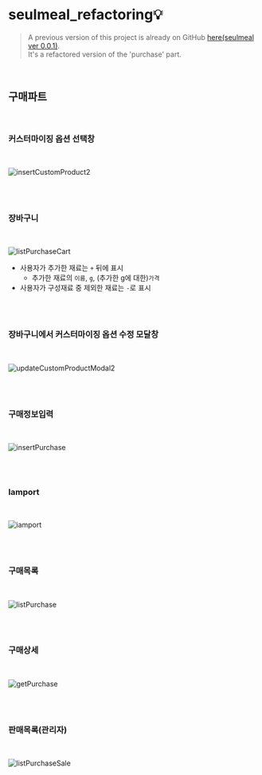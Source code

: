# seulmeal_refactoring💡

>A previous version of this project is already on GitHub [here(seulmeal ver 0.0.1)](https://github.com/ttaehee/seulmeal).   
It's a refactored version of the 'purchase' part.

<br>

## 구매파트  

<br>  

### 커스터마이징 옵션 선택창  

<br/>

![insertCustomProduct2](https://user-images.githubusercontent.com/103614357/184923135-9f552ef1-cd7b-4755-af51-0a6851637601.png)  

<br/><br/>
 
### 장바구니 

<br/>

![listPurchaseCart](https://user-images.githubusercontent.com/103614357/184923206-19e38af9-b468-4030-8cbb-267e5f8cba23.png)  

- 사용자가 추가한 재료는 `+` 뒤에 표시
  - 추가한 재료의 `이름`, `g`, (추가한 g에 대한)`가격`
- 사용자가 구성재료 중 제외한 재료는 `-`로 표시

<br/><br/>

### 장바구니에서 커스터마이징 옵션 수정 모달창   

<br/>

![updateCustomProductModal2](https://user-images.githubusercontent.com/103614357/184923904-84b73f0b-0b47-46ff-b812-68c3f7102810.png)   

<br/><br/>

### 구매정보입력    

<br/>

![insertPurchase](https://user-images.githubusercontent.com/103614357/184923314-427451da-2081-4e16-8e5e-03b686b7d9b8.png)     

<br/><br/>

### Iamport  

<br/>

![iamport](https://user-images.githubusercontent.com/103614357/184923589-b0ab1849-2ec4-48b2-905c-be99b47e257b.png)  

<br/><br/>

### 구매목록  

<br/>

![listPurchase](https://user-images.githubusercontent.com/103614357/184923735-952ddc1f-657c-4f92-894b-739e052c52be.png)  

<br/><br/> 

### 구매상세  

<br/>

![getPurchase](https://user-images.githubusercontent.com/103614357/184923771-0be7abfc-edbb-4e75-9231-976c82de7306.png)  

<br/><br/>

### 판매목록(관리자)  

<br/>

![listPurchaseSale](https://user-images.githubusercontent.com/103614357/184924031-74defa82-34f2-46d7-81af-30d38a49ffda.png)  

<br/>
